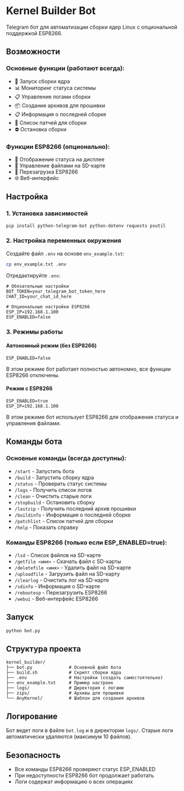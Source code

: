 # Kernel Builder Bot

Telegram бот для автоматизации сборки ядер Linux с опциональной поддержкой ESP8266.

## Возможности

### Основные функции (работают всегда):
- 🔧 Запуск сборки ядра
- 📊 Мониторинг статуса системы
- 📋 Управление логами сборки
- 📦 Создание архивов для прошивки
- 📋 Информация о последней сборке
- 📝 Список патчей для сборки
- ⛔️ Остановка сборки

### Функции ESP8266 (опционально):
- 📱 Отображение статуса на дисплее
- 💾 Управление файлами на SD-карте
- 🔄 Перезагрузка ESP8266
- 🌐 Веб-интерфейс

## Настройка

### 1. Установка зависимостей

```bash
pip install python-telegram-bot python-dotenv requests psutil
```

### 2. Настройка переменных окружения

Создайте файл `.env` на основе `env_example.txt`:

```bash
cp env_example.txt .env
```

Отредактируйте `.env`:

```env
# Обязательные настройки
BOT_TOKEN=your_telegram_bot_token_here
CHAT_ID=your_chat_id_here

# Опциональные настройки ESP8266
ESP_IP=192.168.1.100
ESP_ENABLED=false
```

### 3. Режимы работы

#### Автономный режим (без ESP8266)
```env
ESP_ENABLED=false
```

В этом режиме бот работает полностью автономно, все функции ESP8266 отключены.

#### Режим с ESP8266
```env
ESP_ENABLED=true
ESP_IP=192.168.1.100
```

В этом режиме бот использует ESP8266 для отображения статуса и управления файлами.

## Команды бота

### Основные команды (всегда доступны):
- `/start` - Запустить бота
- `/build` - Запустить сборку ядра
- `/status` - Проверить статус системы
- `/logs` - Получить список логов
- `/clean` - Очистить старые логи
- `/stopbuild` - Остановить сборку
- `/lastzip` - Получить последний архив прошивки
- `/buildinfo` - Информация о последней сборке
- `/patchlist` - Список патчей для сборки
- `/help` - Показать справку

### Команды ESP8266 (только если ESP_ENABLED=true):
- `/lsd` - Список файлов на SD-карте
- `/getfile <имя>` - Скачать файл с SD-карты
- `/deletefile <имя>` - Удалить файл на SD-карте
- `/uploadfile` - Загрузить файл на SD-карту
- `/clearlog` - Очистить лог на SD-карте
- `/sdinfo` - Информация о SD-карте
- `/rebootesp` - Перезагрузить ESP8266
- `/webui` - Веб-интерфейс ESP8266

## Запуск

```bash
python bot.py
```

## Структура проекта

```
kernel_builder/
├── bot.py              # Основной файл бота
├── build.sh            # Скрипт сборки ядра
├── .env                # Настройки (создать самостоятельно)
├── env_example.txt     # Пример настроек
├── logs/               # Директория с логами
├── zips/               # Архивы для прошивки
└── AnyKernel/          # Шаблон для создания архивов
```

## Логирование

Бот ведет логи в файле `bot.log` и в директории `logs/`. Старые логи автоматически удаляются (максимум 10 файлов).

## Безопасность

- Все команды ESP8266 проверяют статус ESP_ENABLED
- При недоступности ESP8266 бот продолжает работать
- Логи содержат информацию о всех операциях 